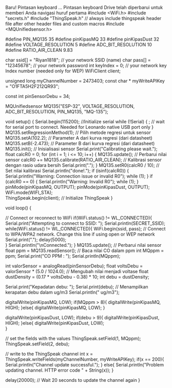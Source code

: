 Baru! Pintasan keyboard … Pintasan keyboard Drive telah diperbarui untuk memberi Anda navigasi huruf pertama
#include <WiFi.h>
#include "secrets.h"
#include "ThingSpeak.h" // always include thingspeak header file after other header files and custom macros
#include <MQUnifiedsensor.h>

#define PIN_MQ135 35 
#define pinKipasMQ 33
#define pinKipasDust 32
#define VOLTAGE_RESOLUTION 5
#define ADC_BIT_RESOLUTION 10
#define RATIO_AIR_CLEAN 9.83 

char ssid[] = "Riyan1818";   // your network SSID (name) 
char pass[] = "12345678";   // your network password
int keyIndex = 0;            // your network key Index number (needed only for WEP)
WiFiClient  client;

unsigned long myChannelNumber = 2473403;
const char * myWriteAPIKey = "O1FTA5H2F212QR93";

const int pinSensorDebu = 34;  

MQUnifiedsensor MQ135("ESP-32", VOLTAGE_RESOLUTION, ADC_BIT_RESOLUTION, PIN_MQ135, "MQ-135");

void setup() {
  Serial.begin(115200);  //Initialize serial
  while (!Serial) {
    ; // wait for serial port to connect. Needed for Leonardo native USB port only
  }
  MQ135.setRegressionMethod(1); // Pilih metode regresi untuk sensor
  MQ135.setA(102.2); // Parameter A dari kurva regresi (dari datasheet)
  MQ135.setB(-2.473); // Parameter B dari kurva regresi (dari datasheet)
  MQ135.init(); // Inisialisasi sensor
  Serial.print("Calibrating please wait.");
  float calcR0 = 0;
  for (int i = 1; i <= 10; i++) {
    MQ135.update(); // Perbarui nilai sensor
    calcR0 += MQ135.calibrate(RATIO_AIR_CLEAN); // Kalibrasi sensor dengan rasio udara bersih
    Serial.print(".");
  }
  MQ135.setR0(calcR0 / 10); // Set nilai kalibrasi
  Serial.println("done!.");
   if (isinf(calcR0)) {
    Serial.println("Warning: Connection issue or invalid R0");
    while (1);
  }
  if (calcR0 == 0) {
    Serial.println("Warning: Invalid R0");
    while (1);
  }
  pinMode(pinKipasMQ, OUTPUT);
  pinMode(pinKipasDust, OUTPUT);
  WiFi.mode(WIFI_STA);   
  ThingSpeak.begin(client);  // Initialize ThingSpeak
}

void loop() {

  // Connect or reconnect to WiFi
  if(WiFi.status() != WL_CONNECTED){
    Serial.print("Attempting to connect to SSID: ");
    Serial.println(SECRET_SSID);
    while(WiFi.status() != WL_CONNECTED){
      WiFi.begin(ssid, pass);  // Connect to WPA/WPA2 network. Change this line if using open or WEP network
      Serial.print(".");
      delay(5000);     
    } 
    Serial.println("\nConnected.");
  }
   MQ135.update(); // Perbarui nilai sensor
  float ppm = MQ135.readSensor(); // Baca nilai CO dalam ppm
  int MQppm = ppm;
  Serial.print("CO PPM : ");
  Serial.println(MQppm);
  
  int valorSensor = analogRead(pinSensorDebu);
  float voltsDebu = valorSensor * (5.0 / 1024.0); // Mengubah nilai menjadi voltase
  float dustDensity = (0.17 * voltsDebu - 0.38) * 10;
  int debu = dustDensity;

  Serial.print("Kepadatan debu: ");
  Serial.print(debu); // Menampilkan kerapatan debu dalam ug/m3
  Serial.println(" ug/m3");

  digitalWrite(pinKipasMQ, LOW);
  if(MQppm > 8){
    digitalWrite(pinKipasMQ, HIGH);
    }else{
    digitalWrite(pinKipasMQ, LOW);
    }

  digitalWrite(pinKipasDust, LOW);
    if(debu > 9){
    digitalWrite(pinKipasDust, HIGH);
    }else{
    digitalWrite(pinKipasDust, LOW);  
    }

  // set the fields with the values
  ThingSpeak.setField(1, MQppm);
  ThingSpeak.setField(2, debu);
 
  
  // write to the ThingSpeak channel
  int x = ThingSpeak.writeFields(myChannelNumber, myWriteAPIKey);
  if(x == 200){
    Serial.println("Channel update successful.");
  }
  else{
    Serial.println("Problem updating channel. HTTP error code " + String(x));
  }
  
  
  delay(20000); // Wait 20 seconds to update the channel again
}
